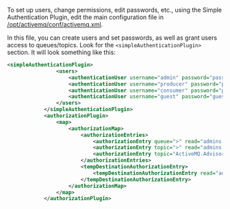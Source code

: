 To set up users, change permissions, edit passwords, etc., using the
Simple Authentication Plugin, edit the main configuration file in
[/opt/activemq/conf/activemq.xml](opt/activemq/conf/activemq.xml).

In this file, you can create users and set passwords, as well as
grant users access to queues/topics. Look for the `<simpleAuthenticationPlugin>`
section. It will look something like this:

```xml
<simpleAuthenticationPlugin>
                <users>
                    <authenticationUser username="admin" password="password" groups="users,admins,producers,consumers" />
                    <authenticationUser username="producer" password="password" groups="users,producers,consumers" />
                    <authenticationUser username="consumer" password="password" groups="users,consumers" />
                    <authenticationUser username="guest" password="guest" groups="guests" />
                </users>
            </simpleAuthenticationPlugin>
            <authorizationPlugin>
                <map>
                    <authorizationMap>
                        <authorizationEntries>
                            <authorizationEntry queue=">" read="admins,producers,consumers" write="admins,producers" admin="admins" />
                            <authorizationEntry topic=">" read="admins,producers,consumers" write="admins,producers" admin="admins" />
                            <authorizationEntry topic="ActiveMQ.Advisory.>" read="all" write="all" admin="all"/>
                        </authorizationEntries>
                        <tempDestinationAuthorizationEntry>
                            <tempDestinationAuthorizationEntry read="admins,producers,consumers" write="admins,producers" admin="admins"/>
                        </tempDestinationAuthorizationEntry>
                    </authorizationMap>
                </map>
            </authorizationPlugin>
```
